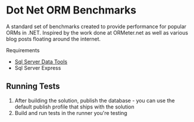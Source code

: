 Dot Net ORM Benchmarks
===================

A standard set of benchmarks created to provide performance for popular ORMs in .NET.  Inspired by the work done at ORMeter.net as well as various blog posts floating around the internet.

Requirements
- <a href="http://msdn.microsoft.com/en-us/data/hh297027">Sql Server Data Tools</a> 
- Sql Server Express

<h2>Running Tests</h2>
<ol>
<li>After building the solution, publish the database - you can use the default publish profile that ships with the solution
<li>Build and run tests in the runner you're testing</li>
</ol>